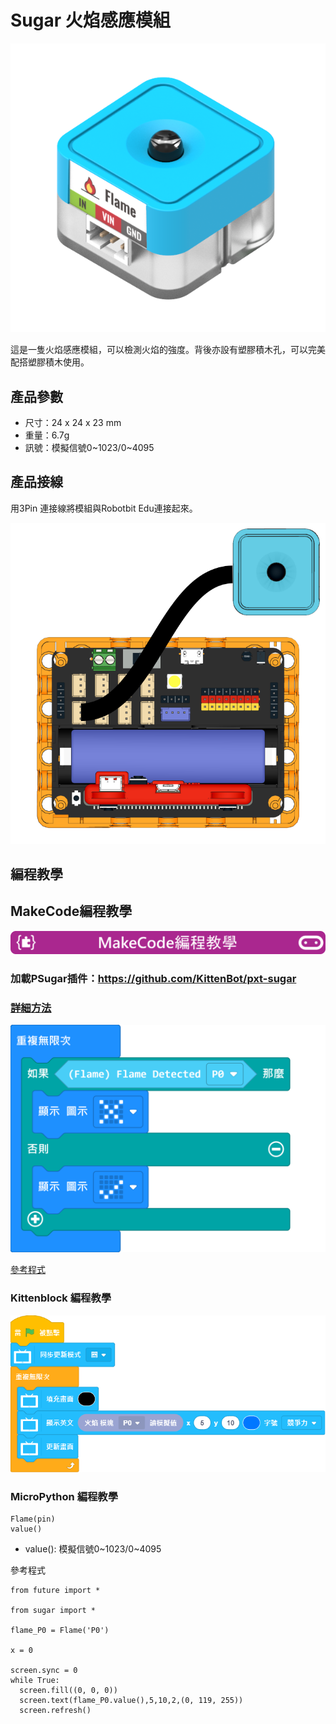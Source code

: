 # Sugar 火焰感應模組

![](./images/flame1.png)

這是一隻火焰感應模組，可以檢測火焰的強度。背後亦設有塑膠積木孔，可以完美配搭塑膠積木使用。

## 產品參數

- 尺寸：24 x 24 x 23 mm
- 重量：6.7g
- 訊號：模擬信號0~1023/0~4095

## 產品接線

用3Pin 連接線將模組與Robotbit Edu連接起來。

![](./images/flame_wire.png)

## 編程教學

## MakeCode編程教學

![](../PWmodules/images/mcbanner.png)

### 加載PSugar插件：https://github.com/KittenBot/pxt-sugar

### [詳細方法](../../Makecode/powerBrickMC)

![](./images/flame_mc_code.png)

[參考程式](https://makecode.microbit.org/_X7zfCJ3cD6rf)

### Kittenblock 編程教學

![](./images/flame3.png)

### MicroPython 編程教學

    Flame(pin)
    value()

- value(): 模擬信號0~1023/0~4095

參考程式

    from future import *
    
    from sugar import *
    
    flame_P0 = Flame('P0')
    
    x = 0
    
    screen.sync = 0
    while True:
      screen.fill((0, 0, 0))
      screen.text(flame_P0.value(),5,10,2,(0, 119, 255))
      screen.refresh()

